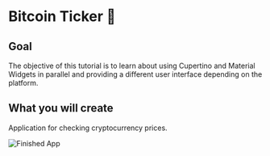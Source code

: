 # Bitcoin Ticker 🤑

## Goal

The objective of this tutorial is to learn about using Cupertino and Material Widgets in parallel and providing a different user interface depending on the platform.


## What you will create
Application for checking cryptocurrency prices.

![Finished App](https://github.com/londonappbrewery/Images/blob/master/bitcoin-flutter-demo.gif)